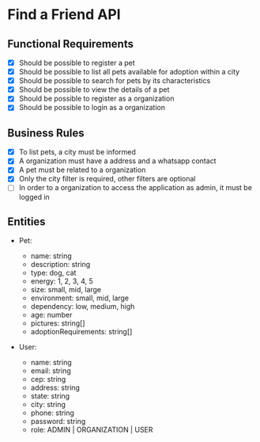 # Find a Friend API

## Functional Requirements

- [x] Should be possible to register a pet
- [x] Should be possible to list all pets available for adoption within a city
- [x] Should be possible to search for pets by its characteristics
- [x] Should be possible to view the details of a pet
- [x] Should be possible to register as a organization
- [x] Should be possible to login as a organization

## Business Rules

- [x] To list pets, a city must be informed
- [x] A organization must have a address and a whatsapp contact
- [x] A pet must be related to a organization
- [x] Only the city filter is required, other filters are optional
- [ ] In order to a organization to access the application as admin, it must be logged in

## Entities
- Pet:
  - name: string
  - description: string
  - type: dog, cat
  - energy: 1, 2, 3, 4, 5
  - size: small, mid, large
  - environment: small, mid, large
  - dependency: low, medium, high
  - age: number
  - pictures: string[]
  - adoptionRequirements: string[]

- User:
  - name: string
  - email: string
  - cep: string
  - address: string
  - state: string
  - city: string
  - phone: string
  - password: string
  - role: ADMIN | ORGANIZATION | USER